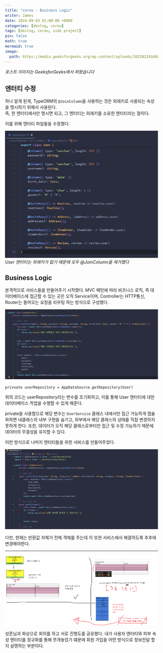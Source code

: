 ```yaml
---
title: "corou : Business Logic"
writer: James
date: 2024-09-03 01:00:00 +0900
categories: [devlog, corou]
tags: [devlog, corou, side project]
pin: false
math: true
mermaid: true
image:
  path: https://media.geeksforgeeks.org/wp-content/uploads/20220224160807/Model1.png
---
```


*포스트 이미지는 GeeksforGeeks에서 퍼왔습니다*

## 엔터티 수정  

하나 알게 된게, TypeORM의 `@JoinColumn`을 사용하는 것은 외래키로 사용되는 속성을 명시하기 위해서 사용된다.  
즉, 한 엔터티에서만 명시면 되고, 그 엔터티는 외래키를 소유한 엔터티라는 점이다.  

이를 위해 엔터티 파일들을 수정했다.  

![edited](/images/2024-09-03-22-38-24.png)
*User 엔터티는 외래키가 없기 때문에 모두 @JoinColumn을 제거했다*  

## Business Logic

본격적으로 서비스들을 만들어주기 시작했다. MVC 패턴에 따라 비즈니스 로직, 즉 데이터베이스에 접근할 수 있는 곳은 오직 Service이며, Controller는 HTTP통신, Router는 들어오는 요청을 라우팅 하는 방식으로 구성했다.  

![user](/images/2024-09-03-22-39-32.png)

`privvate userRepository = AppDataSource.getRepository(User)` 

위의 코드는 userRepository라는 변수를 초기화하고, 이를 통해 User 엔터티에 대한 데이터베이스 작업을 수행할 수 있게 해준다.  

private을 사용함으로 해당 변수는 `UserService` 클래스 내에서만 접근 가능하게 캡슐화하면 내클래스의 내부 구현을 숨기고, 외부에서 해당 클래스의 상태를 직접 변경하지 못하게 한다. 또한, 데이터가 오직 해당 클래스로부터만 접근 및 수정 가능하기 때문에 데이터의 무결성을 유지할 수 있다.  

이런 방식으로 나머지 엔터티들을 위한 서비스를 만들어주었다.  

![item](/images/2024-09-03-22-43-35.png)

다만, 현재는 반환값 자체가 전체 객체를 주는데 이 또한 서비스에서 해결하도록 추후에 변경해야한다.  

---

![hewe](/images/2024-09-03-23-14-56.png)

성준님과 화상으로 회의를 하고 서로 진행도를 공유했다. 내가 사용자 엔터티와 피부 속성 엔터티를 정규화를 통해 쪼개놓았기 떄문에 회원 가입을 어떤 방식으로 정보전달 할 지 설명하는 부분이다.  

